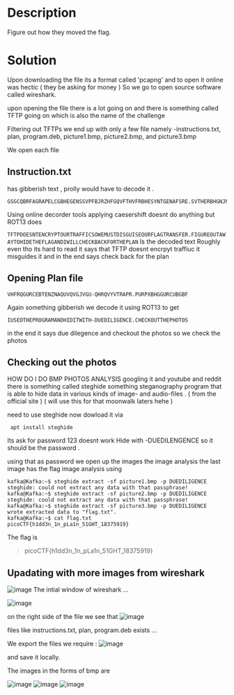 # Description
Figure out how they moved the flag.

# Solution
Upon downloading the file its a format called 'pcapng' and to open it online was hectic ( they be asking for money ) 
So we go to open source software called wireshark. 

upon opening the file there is a lot going on and there is something called TFTP going on which is also the name of the challenge

Filtering out TFTPs we end up with only a few file namely
-instructions.txt, plan, program.deb, picture1.bmp, picture2.bmp, and picture3.bmp

We open each file 
## Instruction.txt 
has gibberish text , prolly would have to decode it . 
```
GSGCQBRFAGRAPELCGBHEGENSSVPFBJRZHFGQVFTHVFRBHESYNTGENAFSRE.SVTHERBHGNJNLGBUVQRGURSYNTNAQVJVYYPURPXONPXSBEGURCYNA
```
Using online decorder tools applying caesershift doesnt do anything but ROT13 does 

`TFTPDOESNTENCRYPTOURTRAFFICSOWEMUSTDISGUISEOURFLAGTRANSFER.FIGUREOUTAWAYTOHIDETHEFLAGANDIWILLCHECKBACKFORTHEPLAN`
Is the decoded text 
Roughly even tho its hard to read it says that TFTP doesnt encrpyt traffiuc it misguides it and in the end says check back for the plan 

## Opening Plan file 
```
VHFRQGURCEBTENZNAQUVQVGJVGU-QHRQVYVTRAPR.PURPXBHGGURCUBGBF
```
Again something gibberish we decode it using ROT13 to get 

```
IUSEDTHEPROGRAMANDHIDITWITH-DUEDILIGENCE.CHECKOUTTHEPHOTOS
```
in the end it says due dilegence and checkout the photos so we check the photos 

## Checking out the photos 
HOW DO I DO BMP PHOTOS ANALYSIS 
googling it  and youtube and reddit there is something called steghide something steganography program that is able to hide data in various kinds of image- and audio-files . ( from the official site ) 
( will use this for that moonwalk laters hehe ) 

need to use steghide now  dowload it via 
``` 
 apt install steghide
```
Its ask for password
123 doesnt work 
Hide with -DUEDILENGENCE 
so it should be the password . 

using that as password we open up the images 
the image analysis the last image has the flag 
image analysis using 
```
kafka@Kafka:~$ steghide extract -sf picture1.bmp -p DUEDILIGENCE
steghide: could not extract any data with that passphrase!
kafka@Kafka:~$ steghide extract -sf picture2.bmp -p DUEDILIGENCE
steghide: could not extract any data with that passphrase!
kafka@Kafka:~$ steghide extract -sf picture3.bmp -p DUEDILIGENCE
wrote extracted data to "flag.txt".
kafka@Kafka:~$ cat flag.txt
picoCTF{h1dd3n_1n_pLa1n_51GHT_18375919}
```

The flag is 
>picoCTF{h1dd3n_1n_pLa1n_51GHT_18375919}


## Upadating with more images from wireshark 

![image](https://github.com/user-attachments/assets/2caae0c5-46f1-4015-a1a9-393c62234d4e)
The intial window of wireshark ... 

![image](https://github.com/user-attachments/assets/6a4dd661-3ed7-440f-b45b-9a86f4f80883)

on the right side of the file we see that 
![image](https://github.com/user-attachments/assets/deea54de-9ffc-43e6-84d3-dff3a6bd667b)

files like instructions.txt, plan, program.deb exists ...

We export the files we require :
![image](https://github.com/user-attachments/assets/1c397ca1-996d-4904-9425-80e4df1f2a3d)

and save it locally. 

The images in the forms of bmp are 

![image](https://github.com/user-attachments/assets/151d5cf5-5379-4c69-b389-61328659bcab)
![image](https://github.com/user-attachments/assets/3e8640d5-d775-4a14-a74f-28aa0e20439e)
![image](https://github.com/user-attachments/assets/e79701e2-b868-4b0c-83b8-45804d4ea8f8)
